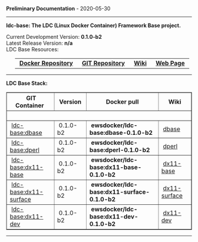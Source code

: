 
__Preliminary Documentation__ - 2020-05-30
____  
__ldc-base: The LDC (Linux Docker Container) Framework Base project.__  

Current Development Version: __0.1.0-b2__  
Latest Release Version: __n/a__  
LDC Base Resources:  

<ul>
  <table>
    <tr>
      <td>&nbsp;<a href="https://hub.docker.com/repository/docker/ewsdocker/ldc-base"><b>Docker Repository</b></a>&nbsp;</td>
      <td>&nbsp;<a href="https://github.com/ewsdocker/ldc-framework/base"><b>GIT Repository</b></a>&nbsp;</td>
      <td>&nbsp;<a href="https://github.com/ewsdocker/ldc-framework/wiki/Base.md"><b>Wiki</b></a>&nbsp;</td>
      <td>&nbsp;<a href="https://ewsdocker.github.io/ldc-framework/ldc-base.html"><b>Web Page</b></a>&nbsp;</td>
    </tr>
  </table>
</ul>

____  

__LDC Base Stack:__  

<table border=1>
  <tr>
    <th>&nbsp;GIT Container&nbsp;</th>
    <th>&nbsp;Version&nbsp;</th>
    <th>&nbsp;Docker pull&nbsp;</th>
    <th>&nbsp;Wiki&nbsp;</th>
  </tr>
  <tr>
    <td colspan=4>&nbsp;</td>
  </tr>
  <tr>
    <td>&nbsp;<a href="https://ewsdocker.github.io/ldc-framework/base/dbase.html">ldc-base:dbase</a>&nbsp;</td>
    <td>&nbsp;0.1.0-b2&nbsp;</td>
    <td>&nbsp;<b>ewsdocker/ldc-base:dbase-0.1.0-b2</b>&nbsp;</td>
    <td>&nbsp;<a href="https://github.com/ewsdocker/ldc-framework/wiki/base/dbase.md">dbase</a>&nbsp;</td>
  </tr>
  <tr>
    <td>&nbsp;<a href="https://ewsdocker.github.io/ldc-framework/base/dperl.html">ldc-base:dperl</a>&nbsp;</td>
    <td>&nbsp;0.1.0-b2&nbsp;</td>
    <td>&nbsp;<b>ewsdocker/ldc-base:dperl-0.1.0-b2</b>&nbsp;</td>
    <td>&nbsp;<a href="https://github.com/ewsdocker/ldc-framework/wiki/base/dperl.md">dperl</a>&nbsp;</td>
  </tr>
  <tr>
    <td>&nbsp;<a href="https://ewsdocker.github.io/ldc-framework/base/dx11-base.html">ldc-base:dx11-base</a>&nbsp;</td>
    <td>&nbsp;0.1.0-b2&nbsp;</td>
    <td>&nbsp;<b>ewsdocker/ldc-base:dx11-base-0.1.0-b2</b>&nbsp;</td>
    <td>&nbsp;<a href="https://github.com/ewsdocker/ldc-framework/wiki/base/dx11-base.md">dx11-base</a>&nbsp;</td>
  </tr>
  <tr>
    <td>&nbsp;<a href="https://ewsdocker.github.io/ldc-framework/base/dx11-surface.html">ldc-base:dx11-surface</a>&nbsp;</td>
    <td>&nbsp;0.1.0-b2&nbsp;</td>
    <td>&nbsp;<b>ewsdocker/ldc-base:dx11-surface-0.1.0-b2</b>&nbsp;</td>
    <td>&nbsp;<a href="https://github.com/ewsdocker/ldc-framework/wiki/base/dx11-surface.md">dx11-surface</a>&nbsp;</td>
  </tr>
  <tr>
    <td>&nbsp;<a href="https://ewsdocker.github.io/ldc-framework/base/dx11-dev.html">ldc-base:dx11-dev</a>&nbsp;</td>
    <td>&nbsp;0.1.0-b2&nbsp;</td>
    <td>&nbsp;<b>ewsdocker/ldc-base:dx11-dev-0.1.0-b2</b>&nbsp;</td>
    <td>&nbsp;<a href="https://github.com/ewsdocker/ldc-framework/wiki/base/dx11-dev.md">dx11-dev</a>&nbsp;</td>
  </tr>
</table>

____  


